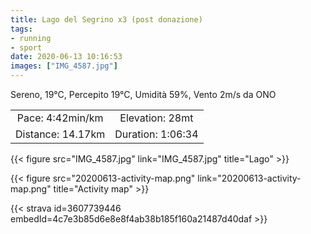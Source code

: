 ```yaml
---
title: Lago del Segrino x3 (post donazione)
tags:
- running
- sport
date: 2020-06-13 10:16:53
images: ["IMG_4587.jpg"]
---
```


Sereno, 19°C, Percepito 19°C, Umidità 59%, Vento 2m/s da ONO

| | |
| :-: | :-: |
| Pace: 4:42min/km | Elevation: 28mt |
| Distance: 14.17km | Duration: 1:06:34 |

{{< figure src="IMG_4587.jpg" link="IMG_4587.jpg" title="Lago" >}}


{{< figure src="20200613-activity-map.png" link="20200613-activity-map.png" title="Activity map" >}}


{{< strava id=3607739446 embedId=4c7e3b85d6e8e8f4ab38b185f160a21487d40daf >}}
